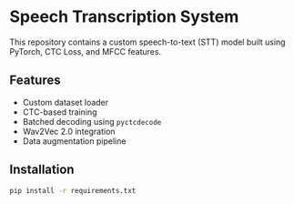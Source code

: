 # Speech Transcription System

This repository contains a custom speech-to-text (STT) model built using PyTorch, CTC Loss, and MFCC features.

## Features
- Custom dataset loader
- CTC-based training
- Batched decoding using `pyctcdecode`
- Wav2Vec 2.0 integration
- Data augmentation pipeline

## Installation
```bash
pip install -r requirements.txt

